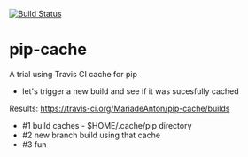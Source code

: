 [![Build Status](https://travis-ci.org/MariadeAnton/pip-cache.svg)](https://travis-ci.org/MariadeAnton/pip-cache)

# pip-cache

A trial using Travis CI cache for pip 

- let's trigger a new build and see if it was sucesfully cached

Results: https://travis-ci.org/MariadeAnton/pip-cache/builds 
- #1 build caches - $HOME/.cache/pip directory 
- #2 new branch build using that cache 
- #3 fun
